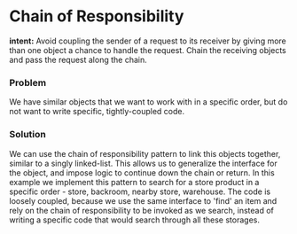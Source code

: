 # Chain of Responsibility
**intent:** Avoid coupling the sender of a request to its receiver by giving more than one object a chance to handle the request. Chain the receiving objects and pass the request along the chain.

### Problem
We have similar objects that we want to work with in a specific order, but do not want to write specific, tightly-coupled code.

### Solution
We can use the chain of responsibility pattern to link this objects together, similar to a singly linked-list. This allows us to generalize the interface for the object, and impose logic to continue down the chain or return. In this example we implement this pattern to search for a store product in a specific order - store, backroom, nearby store, warehouse. The code is loosely coupled, because we use the same interface to 'find' an item and rely on the chain of responsibility to be invoked as we search, instead of writing a specific code that would search through all these storages. 

